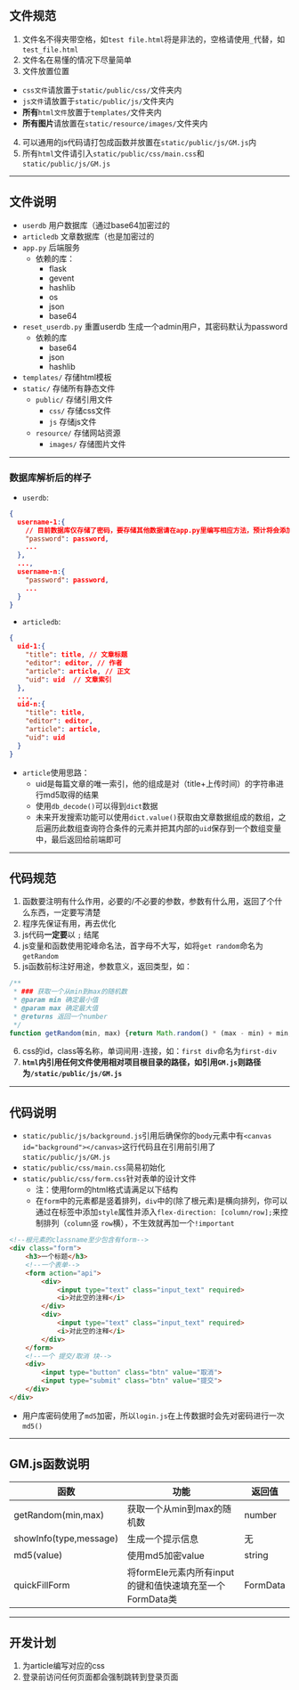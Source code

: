 ## 文件规范
1. 文件名不得夹带空格，如`test file.html`将是非法的，空格请使用`_`代替，如`test_file.html`
2. 文件名在易懂的情况下尽量简单
3. 文件放置位置
  - `css文件`请放置于`static/public/css/`文件夹内
  - `js文件`请放置于`static/public/js/`文件夹内
  - <b>所有</b>`html文件`放置于`templates/`文件夹内
  - <b>所有图片</b>请放置在`static/resource/images/`文件夹内
4. 可以通用的js代码请打包成函数并放置在`static/public/js/GM.js`内
5. 所有`html`文件请引入`static/public/css/main.css`和`static/public/js/GM.js`

---

## 文件说明
- `userdb` 用户数据库（通过base64加密过的
- `articledb` 文章数据库（也是加密过的
- `app.py` 后端服务
  - 依赖的库：
    - flask
    - gevent
    - hashlib
    - os
    - json
    - base64
- `reset_userdb.py` 重置userdb 生成一个admin用户，其密码默认为password
  - 依赖的库
    - base64
    - json
    - hashlib
- `templates/` 存储html模板
- `static/` 存储所有静态文件
  - `public/` 存储引用文件
    - `css/` 存储css文件 
    - `js` 存储js文件
  - `resource/` 存储网站资源
    - `images/` 存储图片文件
---

### 数据库解析后的样子
- `userdb`:

```json
{
  username-1:{
    // 目前数据库仅存储了密码，要存储其他数据请在app.py里编写相应方法，预计将会添加article成员以保存该用户编写的所有文章
    "password": password,
    ...
  },
  ...,
  username-n:{
    "password": password,
    ...
  }
}
```

- `articledb`:

```json
{
  uid-1:{
    "title": title, // 文章标题
    "editor": editor, // 作者
    "article": article, // 正文
    "uid": uid  // 文章索引
  },
  ...,
  uid-n:{
    "title": title,
    "editor": editor,
    "article": article,
    "uid": uid
  }
}
```

 - `article`使用思路：
   - uid是每篇文章的唯一索引，他的组成是对（title+上传时间）的字符串进行md5取得的结果
   - 使用`db_decode()`可以得到`dict`数据
   - 未来开发搜索功能可以使用`dict.value()`获取由文章数据组成的数组，之后遍历此数组查询符合条件的元素并把其内部的`uid`保存到一个数组变量中，最后返回给前端即可

---

## 代码规范
1. 函数要注明有什么作用，必要的/不必要的参数，参数有什么用，返回了个什么东西，一定要写清楚
2. 程序先保证有用，再去优化
3. js代码<b>一定要</b>以 `;` 结尾
4. js变量和函数使用驼峰命名法，首字母不大写，如将`get random`命名为`getRandom`
5. js函数前标注好用途，参数意义，返回类型，如：
```javascript
/**
 * ### 获取一个从min到max的随机数
 * @param min 确定最小值 
 * @param max 确定最大值 
 * @returns 返回一个number
 */
function getRandom(min, max) {return Math.random() * (max - min) + min;}
```
6. css的id，class等名称，单词间用`-`连接，如：`first div`命名为`first-div`
7. <b>`html`内引用任何文件使用相对项目根目录的路径，如引用`GM.js`则路径为`/static/public/js/GM.js`</b>

---

## 代码说明
- `static/public/js/background.js`引用后确保你的`body`元素中有`<canvas id="background"></canvas>`这行代码且在引用前引用了`static/public/js/GM.js`
- `static/public/css/main.css`简易初始化
- `static/public/css/form.css`针对表单的设计文件
  - 注：使用form的html格式请满足以下结构
  - 在`form`中的元素都是竖着排列，`div`中的(除了根元素)是横向排列，你可以通过在标签中添加`style`属性并添入`flex-direction: [column/row];`来控制排列（`column`竖 `row`横），不生效就再加一个`!important`
```html
<!--根元素的classname至少包含有form-->
<div class="form">
    <h3>一个标题</h3>
    <!--一个表单-->
    <form action="api">
        <div>
            <input type="text" class="input_text" required>
            <i>对此空的注释</i>
        </div>
        <div>
            <input type="text" class="input_text" required>
            <i>对此空的注释</i>
        </div>
    </form>
    <!--一个 提交/取消 块-->
    <div>
        <input type="button" class="btn" value="取消">
        <input type="submit" class="btn" value="提交">
    </div>
</div>
```
- 用户库密码使用了`md5`加密，所以`login.js`在上传数据时会先对密码进行一次`md5()`

---

## GM.js函数说明
|函数|功能|返回值|
|--|--|--|
|getRandom(min,max)|获取一个从min到max的随机数|number|
|showInfo(type,message)|生成一个提示信息|无|
|md5(value)|使用md5加密value|string|
|quickFillForm|将formEle元素内所有input的键和值快速填充至一个FormData类|FormData|

---

## 开发计划
1. 为article编写对应的css
2. 登录前访问任何页面都会强制跳转到登录页面